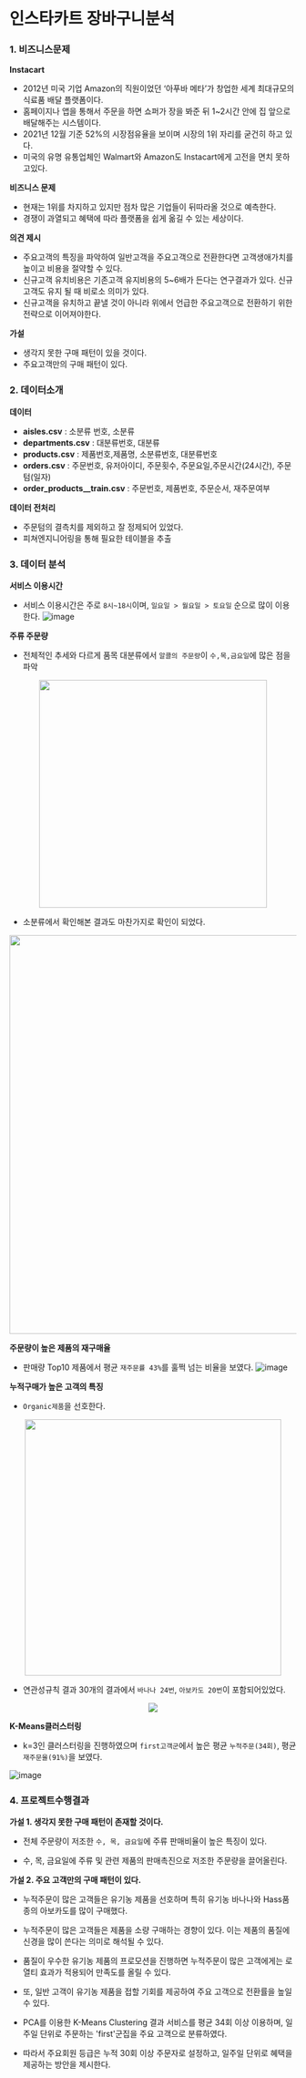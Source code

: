 # 인스타카트 장바구니분석

### 1. 비즈니스문제
**Instacart**
- 2012년 미국 기업 Amazon의 직원이었던 ‘아푸바 메타’가 창업한 세계 최대규모의 식료품 배달 플랫폼이다.
- 홈페이지나 앱을 통해서 주문을 하면 쇼퍼가 장을 봐준 뒤 1~2시간 안에 집 앞으로 배달해주는 시스템이다.
- 2021년 12월 기준 52%의 시장점유율을 보이며 시장의 1위 자리를 굳건히 하고 있다. 
- 미국의 유명 유통업체인 Walmart와 Amazon도 Instacart에게 고전을 면치 못하고있다.

**비즈니스 문제**
- 현재는 1위를 차지하고 있지만 점차 많은 기업들이 뒤따라올 것으로 예측한다.
- 경쟁이 과열되고 혜택에 따라 플랫폼을 쉽게 옮길 수 있는 세상이다.

**의견 제시**
- 주요고객의 특징을 파악하여 일반고객을 주요고객으로 전환한다면 고객생애가치를 높이고 비용을 절약할 수 있다.
- 신규고객 유치비용은 기존고객 유지비용의 5~6배가 든다는 연구결과가 있다. 신규고객도 유지 될 때 비로소 의미가 있다.
- 신규고객을 유치하고 끝낼 것이 아니라 위에서 언급한 주요고객으로 전환하기 위한 전략으로 이어져야한다.

**가설**
- 생각지 못한 구매 패턴이 있을 것이다.
- 주요고객만의 구매 패턴이 있다.

### 2. 데이터소개

**데이터**
- **aisles.csv** : 소분류 번호, 소분류
- **departments.csv** : 대분류번호, 대분류
- **products.csv** : 제품번호,제품명, 소분류번호, 대분류번호
- **orders.csv** : 주문번호, 유저아이디, 주문횟수, 주문요일,주문시간(24시간), 주문텀(일자)
- **order_products__train.csv** : 주문번호, 제품번호, 주문순서, 재주문여부

**데이터 전처리**
- 주문텀의 결측치를 제외하고 잘 정제되어 있었다.
- 피쳐엔지니어링을 통해 필요한 테이블을 추출

### 3. 데이터 분석

**서비스 이용시간**
- 서비스 이용시간은 주로 `8시~18시`이며, `일요일 > 월요일 > 토요일` 순으로 많이 이용한다.
![image](https://user-images.githubusercontent.com/110000734/225183633-ed219de3-d950-4a49-b251-e85792dd3a2d.png)

**주류 주문량**
- 전체적인 추세와 다르게 품목 대분류에서 `알콜의 주문량`이 `수,목,금요일`에 많은 점을 파악
<p align="center">
<img src="https://user-images.githubusercontent.com/110000734/225184039-4a817160-0c54-41bd-8ba8-81e052c44ffa.png" width="400">
</p>

- 소분류에서 확인해본 결과도 마찬가지로 확인이 되었다.
<p align="center">
<img src="https://user-images.githubusercontent.com/110000734/225184750-1b6a3f69-0620-422e-86d5-960d413064d3.png" width="700">
</p>

**주문량이 높은 제품의 재구매율**
- 판매량 Top10 제품에서 평균 `재주문률 43%`를 훌쩍 넘는 비율을 보였다.
![image](https://user-images.githubusercontent.com/110000734/225187891-c8982743-dabc-4c48-8076-55b52b82b526.png)

**누적구매가 높은 고객의 특징**
- `Organic제품`을 선호한다.
<p align = center>
<img src="https://user-images.githubusercontent.com/110000734/225188336-28cd48bb-6eb1-481d-85a5-261cd88a7d9a.png" width="450">
</p>

- 연관성규칙 결과 30개의 결과에서 `바나나 24번`, `아보카도 20번`이 포함되어있었다.
<p align = center>
<img src="https://user-images.githubusercontent.com/110000734/225188669-c6067abb-a380-41c5-b828-2f0c76f00677.png">
</p>

**K-Means클러스터링**
- k=3인 클러스터링을 진행하였으며 `first고객군`에서 높은 평균 `누적주문(34회)`, 평균 `재주문율(91%)`을 보였다.

![image](https://user-images.githubusercontent.com/110000734/225189827-4fc28413-4066-4e5e-a474-ad3f4b51e2e0.png)

### 4. 프로젝트수행결과
**가설 1. 생각지 못한 구매 패턴이 존재할 것이다.**
- 전체 주문량이 저조한 `수, 목, 금요일`에 주류 판매비율이 높은 특징이 있다.

- 수, 목, 금요일에 주류 및 관련 제품의 판매촉진으로 저조한 주문량을 끌어올린다.

**가설 2. 주요 고객만의 구매 패턴이 있다.**
- 누적주문이 많은 고객들은 유기농 제품을 선호하며 특히 유기농 바나나와 Hass품종의 아보카도를 많이 구매했다.

- 누적주문이 많은 고객들은 제품을 소량 구매하는 경향이 있다. 이는 제품의 품질에 신경을 많이 쓴다는 의미로 해석될 수 있다.

- 품질이 우수한 유기농 제품의 프로모션을 진행하면 누적주문이 많은 고객에게는 로열티 효과가 적용되어 만족도를 올릴 수 있다.

- 또, 일반 고객이 유기농 제품을 접할 기회를 제공하여 주요 고객으로 전환률을 높일 수 있다.

- PCA를 이용한 K-Means Clustering 결과 서비스를 평균 34회 이상 이용하며, 일주일 단위로 주문하는 'first'군집을 주요 고객으로 분류하였다. 

- 따라서 주요회원 등급은 누적 30회 이상 주문자로 설정하고, 일주일 단위로 혜택을 제공하는 방안을 제시한다.
